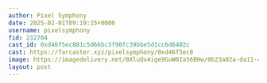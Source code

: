 ```yaml
---
author: Pixel Symphony
date: 2025-02-01T09:19:15+0000
username: pixelsymphony
fid: 232704
cast_id: 0xd46f5ec881c5d66bc3f90fc39bbe5d1cc6d6402c
cast: https://farcaster.xyz/pixelsymphony/0xd46f5ec8
image: https://imagedelivery.net/BXluQx4ige9GuW0Ia56BHw/0b23a02a-da11-4de4-cd32-f7bb2025e500/original
layout: post
---
```


<img src='https://imagedelivery.net/BXluQx4ige9GuW0Ia56BHw/0b23a02a-da11-4de4-cd32-f7bb2025e500/original' alt='' referrerpolicy='no-referrer'/>
